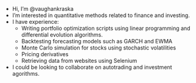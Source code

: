 - Hi, I’m @vaughankraska
- I’m interested in quantitative methods related to finance and investing.
- I have experience:
  - Writing portfolio optimization scripts using linear programming and differential evolution algorithms.
  - Backtesting forecasting models such as GARCH and EWMA
  - Monte Carlo simulation for stocks using stochastic volatilities
  - Pricing derivatives
  - Retrieving data from websites using Selenium
- I could be looking to collaborate on autotrading and investment agorithms.

<!---
vaughankraska/vaughankraska is a ✨ special ✨ repository because its `README.md` (this file) appears on your GitHub profile.
You can click the Preview link to take a look at your changes.
--->

